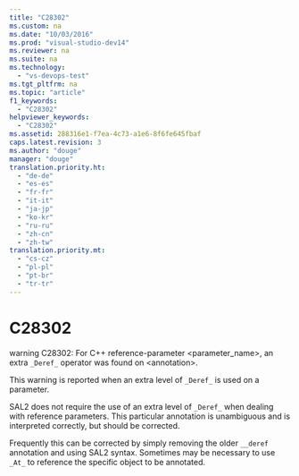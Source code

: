 ```yaml
---
title: "C28302"
ms.custom: na
ms.date: "10/03/2016"
ms.prod: "visual-studio-dev14"
ms.reviewer: na
ms.suite: na
ms.technology: 
  - "vs-devops-test"
ms.tgt_pltfrm: na
ms.topic: "article"
f1_keywords: 
  - "C28302"
helpviewer_keywords: 
  - "C28302"
ms.assetid: 288316e1-f7ea-4c73-a1e6-8f6fe645fbaf
caps.latest.revision: 3
ms.author: "douge"
manager: "douge"
translation.priority.ht: 
  - "de-de"
  - "es-es"
  - "fr-fr"
  - "it-it"
  - "ja-jp"
  - "ko-kr"
  - "ru-ru"
  - "zh-cn"
  - "zh-tw"
translation.priority.mt: 
  - "cs-cz"
  - "pl-pl"
  - "pt-br"
  - "tr-tr"
---
```

# C28302
warning C28302: For C++ reference-parameter <parameter_name>, an extra `_Deref_` operator was found on \<annotation>.  
  
 This warning is reported when an extra level of `_Deref_` is used on a parameter.  
  
 SAL2 does not require the use of an extra level of `_Deref_` when dealing with reference parameters. This particular annotation is unambiguous and is interpreted correctly, but should be corrected.  
  
 Frequently this can be corrected by simply removing the older `__deref` annotation and using SAL2 syntax. Sometimes may be necessary to use `_At_` to reference the specific object to be annotated.